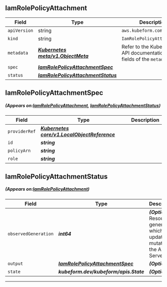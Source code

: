 ## IamRolePolicyAttachment
| Field | Type | Description |
| ------ | ----- | ----------- |
| `apiVersion` | string | `aws.kubeform.com/v1alpha1` |
|    `kind` | string | `IamRolePolicyAttachment` |
| `metadata` | ***[Kubernetes meta/v1.ObjectMeta](https://kubernetes.io/docs/reference/generated/kubernetes-api/v1.13/#objectmeta-v1-meta)***|Refer to the Kubernetes API documentation for the fields of the `metadata` field.|
| `spec` | ***[IamRolePolicyAttachmentSpec](#IamRolePolicyAttachmentSpec)***||
| `status` | ***[IamRolePolicyAttachmentStatus](#IamRolePolicyAttachmentStatus)***||
## IamRolePolicyAttachmentSpec
##### (Appears on:[IamRolePolicyAttachment](#IamRolePolicyAttachment), [IamRolePolicyAttachmentStatus](#IamRolePolicyAttachmentStatus))
| Field | Type | Description |
| ------ | ----- | ----------- |
| `providerRef` | ***[Kubernetes core/v1.LocalObjectReference](https://kubernetes.io/docs/reference/generated/kubernetes-api/v1.13/#localobjectreference-v1-core)***||
| `id` | ***string***||
| `policyArn` | ***string***||
| `role` | ***string***||
## IamRolePolicyAttachmentStatus
##### (Appears on:[IamRolePolicyAttachment](#IamRolePolicyAttachment))
| Field | Type | Description |
| ------ | ----- | ----------- |
| `observedGeneration` | ***int64***| ***(Optional)*** Resource generation, which is updated on mutation by the API Server.|
| `output` | ***[IamRolePolicyAttachmentSpec](#IamRolePolicyAttachmentSpec)***| ***(Optional)*** |
| `state` | ***kubeform.dev/kubeform/apis.State***| ***(Optional)*** |
---
